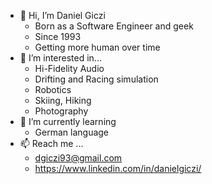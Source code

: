 - 👋 Hi, I’m Daniel Giczi
    - Born as a Software Engineer and geek
    - Since 1993
    - Getting more human over time
- 👀 I’m interested in...
    - Hi-Fidelity Audio
    - Drifting and Racing simulation
    - Robotics
    - Skiing, Hiking
    - Photography
- 🌱 I’m currently learning
    - German language
- 📫 Reach me ...
    - dgiczi93@gmail.com
    - https://www.linkedin.com/in/danielgiczi/

<!---
dnillg/dnillg is a ✨ special ✨ repository because its `README.md` (this file) appears on your GitHub profile.
You can click the Preview link to take a look at your changes.
--->
